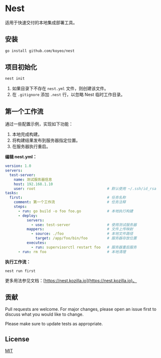 # Nest

适用于快速交付的本地集成部署工具。

## 安装

```bash
go install github.com/koyeo/nest
```

## 项目初始化

```bash
nest init
```

1. 如果目录下不存在 `nest.yml` 文件，则创建该文件。
2. 在 `.gitignore` 添加 `.nest` 行，以忽略 Nest 临时工作目录。

## 第一个工作流

通过一些配置示例，实现如下功能：

1. 本地完成构建。
2. 将构建结果发布到服务器指定位置。
3. 在服务器执行重启。

**编辑 nest.yml：**

```yml
version: 1.0
servers:
  test-server:
    name: 测试服务器信息
    host: 192.168.1.10
    user: root                                 # 默认使用 ~/.ssh/id_rsa 私钥进行认证
tasks:
  first:                                       # 任务名称
    comment: 第一个工作流                        # 任务注释
    steps:
      - run: go build -o foo foo.go            # 本地执行构建
      - deploy:
          servers:
            - use: test-server                 # 使用测试服务器
          mappers:                             # 文件上传映射
            - source: ./foo                    # 本地文件路径
              target: /app/foo/bin/foo         # 服务器存放位置
          executes:
            - run: supervisorctl restart foo   # 服务器重启服务
      - run: rm foo                            # 本地清理
```

**执行工作流：**

```
nest run first
```

更多用法参见文档：[https://nest.kozilla.io](https://nest.kozilla.io)。

## 贡献
Pull requests are welcome. For major changes, please open an issue first to discuss what you would like to change.

Please make sure to update tests as appropriate.

## License
[MIT](https://choosealicense.com/licenses/mit/)
